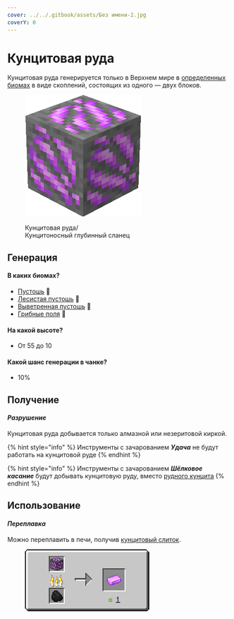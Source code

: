 ```yaml
---
cover: ../../.gitbook/assets/Без имени-2.jpg
coverY: 0
---
```


# Кунцитовая руда

Кунцитовая руда генерируется только в Верхнем мире в [определенных биомах](kuncitovaya-ruda.md#v-kakikh-biomakh) в виде скоплений, состоящих из одного — двух блоков.

<figure><img src="../../.gitbook/assets/pink_ore.gif" alt=""><figcaption><p>Кунцитовая руда/<br>Кунцитоносный глубинный сланец</p></figcaption></figure>

## Генерация

#### В каких биомах?

* [Пустошь](https://minecraft.fandom.com/ru/wiki/%D0%9F%D1%83%D1%81%D1%82%D0%BE%D1%88%D1%8C) 🔗
* [Лесистая пустошь](https://minecraft.fandom.com/ru/wiki/%D0%9B%D0%B5%D1%81%D0%B8%D1%81%D1%82%D0%B0%D1%8F\_%D0%BF%D1%83%D1%81%D1%82%D0%BE%D1%88%D1%8C) 🔗
* [Выветренная пустошь](https://minecraft.fandom.com/ru/wiki/%D0%92%D1%8B%D0%B2%D0%B5%D1%82%D1%80%D0%B5%D0%BD%D0%BD%D0%B0%D1%8F\_%D0%BF%D1%83%D1%81%D1%82%D0%BE%D1%88%D1%8C) 🔗
* [Грибные поля](https://minecraft.fandom.com/ru/wiki/%D0%93%D1%80%D0%B8%D0%B1%D0%BD%D1%8B%D0%B5\_%D0%BF%D0%BE%D0%BB%D1%8F) 🔗

#### На какой высоте?

* От 55 до 10

#### Какой шанс генерации в чанке?

* 10%

## Получение

#### _Разрушение_

Кунцитовая руда добывается только алмазной или незеритовой киркой.

{% hint style="info" %}
Инструменты с зачарованием _**Удача**_ не будут работать на кунцитовой руде
{% endhint %}

{% hint style="info" %}
Инструменты с зачарованием _**Шёлковое касание**_ будут добывать кунцитовую руду, вместо [рудного кунцита](../materialy/metally-i-mineraly/rudnyi-kuncit.md)
{% endhint %}

## Использование

#### _Переплавка_

Можно переплавить в печи, получив [кунцитовый слиток](../materialy/metally-i-mineraly/kuncitovyi-slitok.md).

<figure><img src="../../.gitbook/assets/pink_ore_ingot_result-deepslate.gif" alt=""><figcaption></figcaption></figure>
